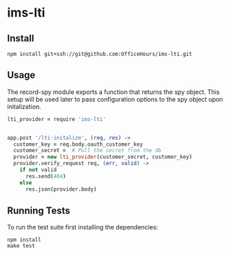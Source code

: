 # ims-lti


## Install
```
npm install git+ssh://git@github.com:OfficeHours/ims-lti.git
```

## Usage

The record-spy module exports a function that returns the spy object. This setup will be used later to pass configuration options to the spy object upon initalization.
```coffeescript
lti_provider = require 'ims-lti'


app.post '/lti-initalize', (req, res) ->
  customer_key = req.body.oauth_customer_key
  customer_secret =  # Pull the secret from the db
  provider = new lti_provider(customer_secret, customer_key)
  provider.verify_request req, (err, valid) ->
    if not valid
      res.send(404)
    else
      res.json(provider.body)
```

## Running Tests
To run the test suite first installing the dependencies:
```
npm install
make test
```
